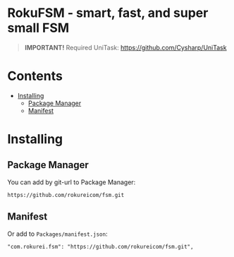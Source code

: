 # RokuFSM - smart, fast, and super small FSM

> **IMPORTANT!** Required UniTask: https://github.com/Cysharp/UniTask

# Contents
* [Installing](#Installing)
    * [Package Manager](#Package-Manager)
    * [Manifest](#Manifest)

# Installing

## Package Manager
You can add by git-url to Package Manager:
```
https://github.com/rokureicom/fsm.git
```

## Manifest
Or add to `Packages/manifest.json`:
```
"com.rokurei.fsm": "https://github.com/rokureicom/fsm.git",
```